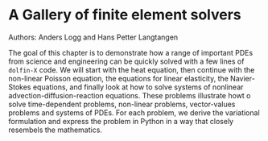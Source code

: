 # A Gallery of finite element solvers
Authors: Anders Logg and Hans Petter Langtangen

The goal of this chapter is to demonstrate how a range of important PDEs from science and  engineering can be quickly solved with a few lines of `dolfin-X` code. 
We will start with the heat equation, then continue with the non-linear Poisson equation, the equations for linear elasticity, the Navier-Stokes equations, and finally look at how to solve systems of nonlinear advection-diffusion-reaction equations. These problems illustrate howt o solve time-dependent problems, non-linear problems, vector-values problems and systems of PDEs. For each problem, we derive the variational formulation and express the problem in Python in a way that closely resembels the mathematics.
